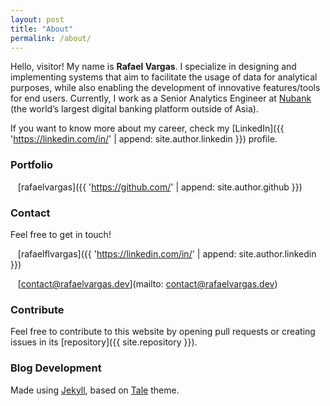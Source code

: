 ```yaml
---
layout: post
title: "About"
permalink: /about/
---
```


Hello, visitor! My name is **Rafael Vargas**. I specialize in designing and implementing systems that aim to facilitate the usage of data for analytical purposes, while also enabling the development of innovative features/tools for end users. Currently, I work as a Senior Analytics Engineer at [Nubank](https://international.nubank.com.br/about/) (the world’s largest digital banking platform outside of Asia). 

If you want to know more about my career, check my [LinkedIn]({{ 'https://linkedin.com/in/' | append: site.author.linkedin }}) profile.


### Portfolio

<i class="fab fa-github fa-lg"></i> &nbsp;&nbsp; [rafaelvargas]({{ 'https://github.com/' | append: site.author.github }})


### Contact

Feel free to get in touch!

<i class="fab fa-linkedin fa-lg"></i> &nbsp;&nbsp; [rafaelflvargas]({{ 'https://linkedin.com/in/' | append: site.author.linkedin }})

<i class="fas fa-envelope fa-lg"></i> &nbsp;&nbsp; [contact@rafaelvargas.dev](mailto: contact@rafaelvargas.dev)


### Contribute

Feel free to contribute to this website by opening pull requests or creating issues in its [repository]({{ site.repository }}). 

### Blog Development

Made using [Jekyll](https://github.com/jekyll/jekyll), based on [Tale](https://github.com/chesterhow/tale/) theme.
